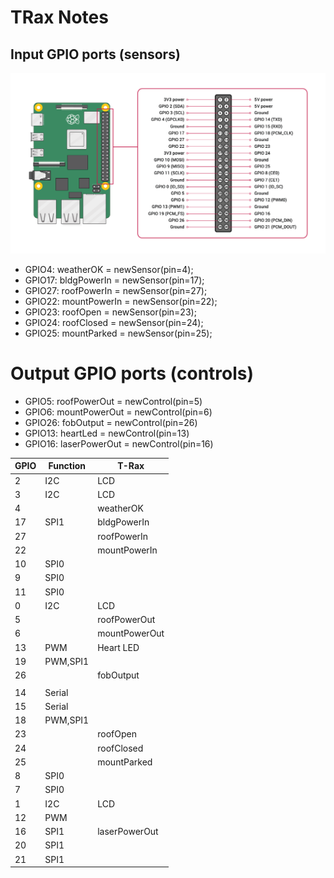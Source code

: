 # TRax Notes

## Input GPIO ports (sensors)

![GPIO Pinout Diagram](GPIO-Pinout-Diagram-2.png)

* GPIO4: weatherOK = newSensor(pin=4);
* GPIO17: bldgPowerIn = newSensor(pin=17);
* GPIO27: roofPowerIn = newSensor(pin=27);
* GPIO22: mountPowerIn = newSensor(pin=22);
* GPIO23: roofOpen = newSensor(pin=23);
* GPIO24: roofClosed = newSensor(pin=24);
* GPIO25: mountParked = newSensor(pin=25);

# Output GPIO ports (controls)

* GPIO5: roofPowerOut = newControl(pin=5)
* GPIO6: mountPowerOut = newControl(pin=6)
* GPIO26: fobOutput = newControl(pin=26)
* GPIO13: heartLed = newControl(pin=13)
* GPIO16: laserPowerOut = newControl(pin=16)

| GPIO | Function | T-Rax |
| ---- | -------- | ----- |
| 2    | I2C      | LCD   |
| 3    | I2C      | LCD   |
| 4    |          | weatherOK |
| 17   | SPI1     | bldgPowerIn |
| 27   |          | roofPowerIn |
| 22   |          | mountPowerIn |
| 10   | SPI0     |  |
| 9    | SPI0     |  |
| 11   | SPI0     |  |
| 0    | I2C      | LCD   |
| 5   |           | roofPowerOut |
| 6   |           | mountPowerOut |
| 13   | PWM      | Heart LED |
| 19   | PWM,SPI1 |  |
| 26   |          | fobOutput |
| | | |
| 14   | Serial   |  |
| 15   | Serial   |  |
| 18   | PWM,SPI1 |  |
| 23   |          | roofOpen |
| 24   |          | roofClosed |
| 25   |          | mountParked |
| 8    | SPI0     |  |
| 7    | SPI0     |  |
| 1    | I2C      | LCD   |
| 12   | PWM      |  |
| 16   | SPI1     | laserPowerOut |
| 20   | SPI1     |  |
| 21   | SPI1     |  |
